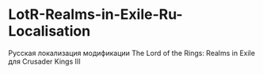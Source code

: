 # LotR-Realms-in-Exile-Ru-Localisation
Русская локализация модификации The Lord of the Rings: Realms in Exile для Crusader Kings III

